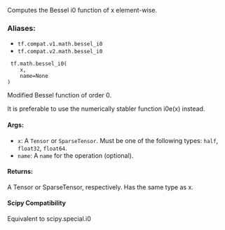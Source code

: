 
Computes the Bessel i0 function of x element-wise.
### Aliases:
- `tf.compat.v1.math.bessel_i0`
- `tf.compat.v2.math.bessel_i0`

```
 tf.math.bessel_i0(
    x,
    name=None
)
```

Modified Bessel function of order 0.

It is preferable to use the numerically stabler function i0e(x) instead.
#### Args:
- `x`: A `Tensor` or `SparseTensor`. Must be one of the following types: `half`, `float32`, `float64`.
- `name`: A `name` for the operation (optional).
#### Returns:

A Tensor or SparseTensor, respectively. Has the same type as x.
#### Scipy Compatibility

Equivalent to scipy.special.i0
